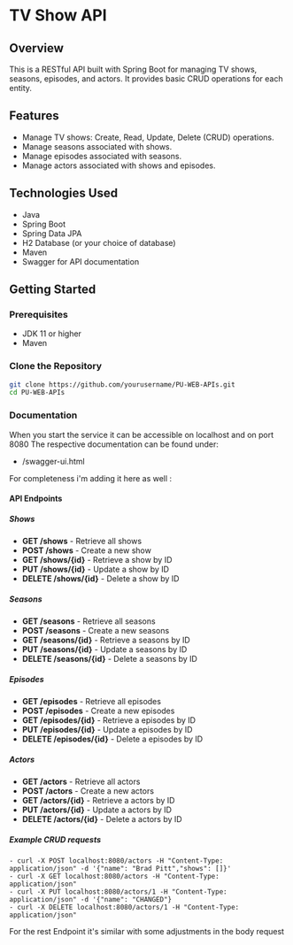 # TV Show API

## Overview

This is a RESTful API built with Spring Boot for managing TV shows, seasons, episodes, and actors. It provides basic CRUD operations for each entity.

## Features

- Manage TV shows: Create, Read, Update, Delete (CRUD) operations.
- Manage seasons associated with shows.
- Manage episodes associated with seasons.
- Manage actors associated with shows and episodes.

## Technologies Used

- Java
- Spring Boot
- Spring Data JPA
- H2 Database (or your choice of database)
- Maven
- Swagger for API documentation

## Getting Started

### Prerequisites

- JDK 11 or higher
- Maven

### Clone the Repository

```bash
git clone https://github.com/yourusername/PU-WEB-APIs.git
cd PU-WEB-APIs
```

### Documentation
When you start the service it can be accessible on localhost and on port 8080
The respective documentation can be found under:
- /swagger-ui.html

For completeness i'm adding it here as well :

#### API Endpoints
##### Shows
- **GET /shows** - Retrieve all shows
- **POST /shows** - Create a new show
- **GET /shows/{id}** - Retrieve a show by ID
- **PUT /shows/{id}** - Update a show by ID
- **DELETE /shows/{id}** - Delete a show by ID

##### Seasons
- **GET /seasons** - Retrieve all seasons
- **POST /seasons** - Create a new seasons
- **GET /seasons/{id}** - Retrieve a seasons by ID
- **PUT /seasons/{id}** - Update a seasons by ID
- **DELETE /seasons/{id}** - Delete a seasons by ID

##### Episodes
- **GET /episodes** - Retrieve all episodes
- **POST /episodes** - Create a new episodes
- **GET /episodes/{id}** - Retrieve a episodes by ID
- **PUT /episodes/{id}** - Update a episodes by ID
- **DELETE /episodes/{id}** - Delete a episodes by ID

##### Actors
- **GET /actors** - Retrieve all actors
- **POST /actors** - Create a new actors
- **GET /actors/{id}** - Retrieve a actors by ID
- **PUT /actors/{id}** - Update a actors by ID
- **DELETE /actors/{id}** - Delete a actors by ID

##### Example CRUD requests
````
- curl -X POST localhost:8080/actors -H "Content-Type: application/json" -d '{"name": "Brad Pitt","shows": []}'
- curl -X GET localhost:8080/actors -H "Content-Type: application/json"
- curl -X PUT localhost:8080/actors/1 -H "Content-Type: application/json" -d '{"name": "CHANGED"}
- curl -X DELETE localhost:8080/actors/1 -H "Content-Type: application/json"
````

For the rest Endpoint it's similar with some adjustments in the body request